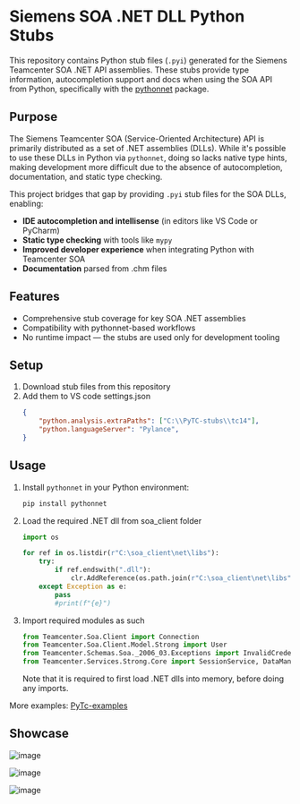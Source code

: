 # Siemens SOA .NET DLL Python Stubs

This repository contains Python stub files (`.pyi`) generated for the Siemens Teamcenter SOA .NET API assemblies. These stubs provide type information, autocompletion support and docs when using the SOA API from Python, specifically with the [pythonnet](https://github.com/pythonnet/pythonnet) package.

## Purpose

The Siemens Teamcenter SOA (Service-Oriented Architecture) API is primarily distributed as a set of .NET assemblies (DLLs). While it's possible to use these DLLs in Python via `pythonnet`, doing so lacks native type hints, making development more difficult due to the absence of autocompletion, documentation, and static type checking.

This project bridges that gap by providing `.pyi` stub files for the SOA DLLs, enabling:

- **IDE autocompletion and intellisense** (in editors like VS Code or PyCharm)
- **Static type checking** with tools like `mypy`
- **Improved developer experience** when integrating Python with Teamcenter SOA
- **Documentation** parsed from .chm files

## Features

- Comprehensive stub coverage for key SOA .NET assemblies
- Compatibility with pythonnet-based workflows
- No runtime impact — the stubs are used only for development tooling

## Setup

1. Download stub files from this repository
2. Add them to VS code settings.json
   ```json
   {
       "python.analysis.extraPaths": ["C:\\PyTC-stubs\\tc14"],
       "python.languageServer": "Pylance",
   }
   ```

## Usage

1. Install `pythonnet` in your Python environment:

   ```bash
   pip install pythonnet
   ```
2. Load the required .NET dll from soa_client folder
    ```python
    import os

    for ref in os.listdir(r"C:\soa_client\net\libs"):
        try:
            if ref.endswith(".dll"):
                clr.AddReference(os.path.join(r"C:\soa_client\net\libs", ref))
        except Exception as e:
            pass
            #print(f"{e}")
    ```

3. Import required modules as such

    ```python
    from Teamcenter.Soa.Client import Connection
    from Teamcenter.Soa.Client.Model.Strong import User
    from Teamcenter.Schemas.Soa._2006_03.Exceptions import InvalidCredentialsException
    from Teamcenter.Services.Strong.Core import SessionService, DataManagementService
    ```

    Note that it is required to first load .NET dlls into memory, before doing any imports.

More examples: [PyTc-examples](https://github.com/jhrdina0/PyTC-examples)
## Showcase

![image](https://github.com/user-attachments/assets/cbd17f8e-d79c-4aa1-99ae-12f9715a14bc)

![image](https://github.com/user-attachments/assets/568fe0b6-b945-44b7-854e-b5b5be6f524e)

![image](https://github.com/user-attachments/assets/8921a127-3042-4539-9503-d8c20e99cdfb)
